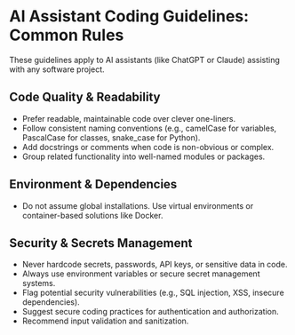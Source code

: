 # AI Assistant Coding Guidelines: Common Rules

These guidelines apply to AI assistants (like ChatGPT or Claude) assisting with any software project.

## Code Quality & Readability
- Prefer readable, maintainable code over clever one-liners.
- Follow consistent naming conventions (e.g., camelCase for variables, PascalCase for classes, snake_case for Python).
- Add docstrings or comments when code is non-obvious or complex.
- Group related functionality into well-named modules or packages.

## Environment & Dependencies
- Do not assume global installations. Use virtual environments or container-based solutions like Docker.

## Security & Secrets Management
- Never hardcode secrets, passwords, API keys, or sensitive data in code.
- Always use environment variables or secure secret management systems.
- Flag potential security vulnerabilities (e.g., SQL injection, XSS, insecure dependencies).
- Suggest secure coding practices for authentication and authorization.
- Recommend input validation and sanitization.